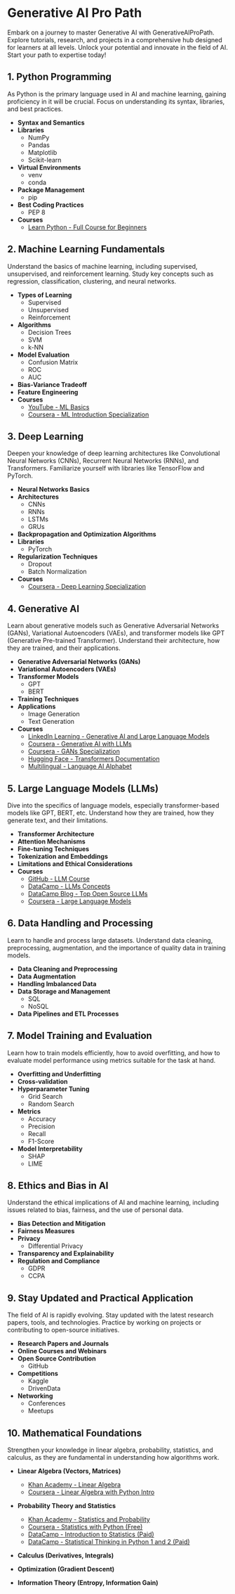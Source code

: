 # Generative AI Pro Path
Embark on a journey to master Generative AI with GenerativeAIProPath. Explore tutorials, research, and projects in a comprehensive hub designed for learners at all levels. Unlock your potential and innovate in the field of AI. Start your path to expertise today!


## 1. Python Programming
As Python is the primary language used in AI and machine learning, gaining proficiency in it will be crucial. Focus on understanding its syntax, libraries, and best practices.
- **Syntax and Semantics**
- **Libraries**
  - NumPy
  - Pandas
  - Matplotlib
  - Scikit-learn
- **Virtual Environments**
  - venv
  - conda
- **Package Management**
  - pip
- **Best Coding Practices**
  - PEP 8
- **Courses**
  - [Learn Python - Full Course for Beginners](https://www.youtube.com/watch?v=rfscVS0vtbw) 

## 2. Machine Learning Fundamentals
Understand the basics of machine learning, including supervised, unsupervised, and reinforcement learning. Study key concepts such as regression, classification, clustering, and neural networks.
- **Types of Learning**
  - Supervised
  - Unsupervised
  - Reinforcement
- **Algorithms**
  - Decision Trees
  - SVM
  - k-NN
- **Model Evaluation**
  - Confusion Matrix
  - ROC
  - AUC
- **Bias-Variance Tradeoff**
- **Feature Engineering**
- **Courses**
  - [YouTube - ML Basics](https://www.youtube.com/watch?v=V_xro1bcAuA)
  - [Coursera - ML Introduction Specialization](https://www.coursera.org/specializations/machine-learning-introduction)

## 3. Deep Learning
Deepen your knowledge of deep learning architectures like Convolutional Neural Networks (CNNs), Recurrent Neural Networks (RNNs), and Transformers. Familiarize yourself with libraries like TensorFlow and PyTorch.
- **Neural Networks Basics**
- **Architectures**
  - CNNs
  - RNNs
  - LSTMs
  - GRUs
- **Backpropagation and Optimization Algorithms**
- **Libraries**
  - PyTorch
- **Regularization Techniques**
  - Dropout
  - Batch Normalization
- **Courses**
  - [Coursera - Deep Learning Specialization](https://www.coursera.org/specializations/deep-learning)

## 4. Generative AI
Learn about generative models such as Generative Adversarial Networks (GANs), Variational Autoencoders (VAEs), and transformer models like GPT (Generative Pre-trained Transformer). Understand their architecture, how they are trained, and their applications.
- **Generative Adversarial Networks (GANs)**
- **Variational Autoencoders (VAEs)**
- **Transformer Models**
  - GPT
  - BERT
- **Training Techniques**
- **Applications**
  - Image Generation
  - Text Generation
- **Courses**
  - [LinkedIn Learning - Generative AI and Large Language Models](https://www.linkedin.com/learning/generative-ai-working-with-large-language-models/learning-about-large-language-models)
  - [Coursera - Generative AI with LLMs](https://www.coursera.org/learn/generative-ai-with-llms)
  - [Coursera - GANs Specialization](https://www.coursera.org/specializations/generative-adversarial-networks-gans)
  - [Hugging Face - Transformers Documentation](https://huggingface.co/docs/transformers/index)
  - [Multilingual - Language AI Alphabet](https://multilingual.com/the-language-ai-alphabet-transformers-llms-generative-ai-and-chatgpt/)

## 5. Large Language Models (LLMs)
Dive into the specifics of language models, especially transformer-based models like GPT, BERT, etc. Understand how they are trained, how they generate text, and their limitations.
- **Transformer Architecture**
- **Attention Mechanisms**
- **Fine-tuning Techniques**
- **Tokenization and Embeddings**
- **Limitations and Ethical Considerations**
- **Courses**
  - [GitHub - LLM Course](https://github.com/mlabonne/llm-course)
  - [DataCamp - LLMs Concepts](https://app.datacamp.com/learn/courses/large-language-models-llms-concepts)
  - [DataCamp Blog - Top Open Source LLMs](https://www.datacamp.com/blog/top-open-source-llms)
  - [Coursera - Large Language Models](https://www.coursera.org/courses?query=large%20language%20models)

## 6. Data Handling and Processing
Learn to handle and process large datasets. Understand data cleaning, preprocessing, augmentation, and the importance of quality data in training models.
- **Data Cleaning and Preprocessing**
- **Data Augmentation**
- **Handling Imbalanced Data**
- **Data Storage and Management**
  - SQL
  - NoSQL
- **Data Pipelines and ETL Processes**

## 7. Model Training and Evaluation
Learn how to train models efficiently, how to avoid overfitting, and how to evaluate model performance using metrics suitable for the task at hand.
- **Overfitting and Underfitting**
- **Cross-validation**
- **Hyperparameter Tuning**
  - Grid Search
  - Random Search
- **Metrics**
  - Accuracy
  - Precision
  - Recall
  - F1-Score
- **Model Interpretability**
  - SHAP
  - LIME

## 8. Ethics and Bias in AI
Understand the ethical implications of AI and machine learning, including issues related to bias, fairness, and the use of personal data.
- **Bias Detection and Mitigation**
- **Fairness Measures**
- **Privacy**
  - Differential Privacy
- **Transparency and Explainability**
- **Regulation and Compliance**
  - GDPR
  - CCPA

## 9. Stay Updated and Practical Application
The field of AI is rapidly evolving. Stay updated with the latest research papers, tools, and technologies. Practice by working on projects or contributing to open-source initiatives.
- **Research Papers and Journals**
- **Online Courses and Webinars**
- **Open Source Contribution**
  - GitHub
- **Competitions**
  - Kaggle
  - DrivenData
- **Networking**
  - Conferences
  - Meetups

## 10. Mathematical Foundations
Strengthen your knowledge in linear algebra, probability, statistics, and calculus, as they are fundamental in understanding how algorithms work.

- **Linear Algebra (Vectors, Matrices)**
  - [Khan Academy - Linear Algebra](https://www.khanacademy.org/math/linear-algebra)
  - [Coursera - Linear Algebra with Python Intro](https://www.coursera.org/learn/linear-algebra-python-intro)

- **Probability Theory and Statistics**
  - [Khan Academy - Statistics and Probability](https://www.khanacademy.org/math/statistics-probability)
  - [Coursera - Statistics with Python (Free)](https://www.coursera.org/specializations/statistics-with-python)
  - [DataCamp - Introduction to Statistics (Paid)](https://app.datacamp.com/learn/courses/introduction-to-statistics)
  - [DataCamp - Statistical Thinking in Python 1 and 2 (Paid)](https://app.datacamp.com/learn/courses/statistical-thinking-in-python-part-1)

- **Calculus (Derivatives, Integrals)**
  
- **Optimization (Gradient Descent)**
  
- **Information Theory (Entropy, Information Gain)**
